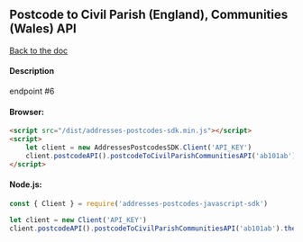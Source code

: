 ## Postcode to Civil Parish (England), Communities (Wales) API

[Back to the doc](../README.md)

#### Description

endpoint #6

#### Browser:

```html
<script src="/dist/addresses-postcodes-sdk.min.js"></script>
<script>
    let client = new AddressesPostcodesSDK.Client('API_KEY')
    client.postcodeAPI().postcodeToCivilParishCommunitiesAPI('ab101ab').then(response => { console.log(response) })
</script>
```

#### Node.js:

```js
const { Client } = require('addresses-postcodes-javascript-sdk')

let client = new Client('API_KEY')
client.postcodeAPI().postcodeToCivilParishCommunitiesAPI('ab101ab').then(response => { console.log(response) })
```